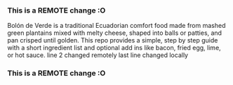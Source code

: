 ### This is a REMOTE change :O
Bolón de Verde is a traditional Ecuadorian comfort food made from mashed green plantains mixed with melty cheese, shaped into balls or patties, and pan crisped until golden. This repo provides a simple, step by step guide with a short ingredient list and optional add ins like bacon, fried egg, lime, or hot sauce.
line 2 changed remotely
last line changed locally
### This is a REMOTE change :O
